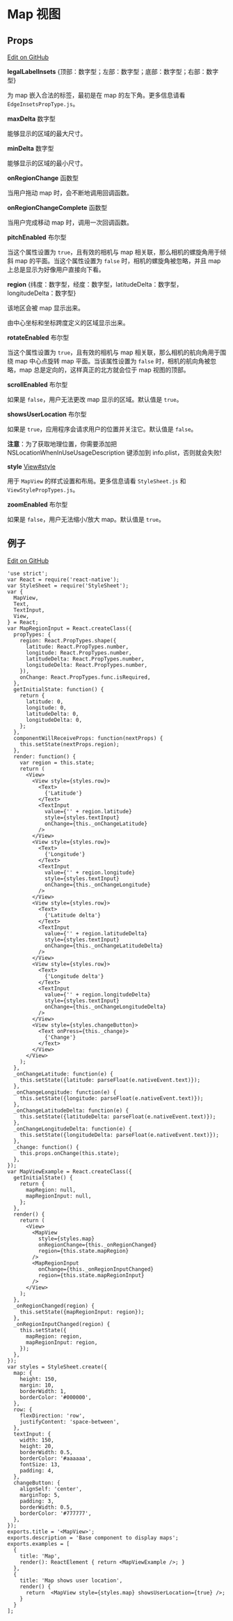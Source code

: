 # Map 视图

## Props 

[Edit on GitHub](https://github.com/facebook/react-native/blob/master/Libraries/Components/MapView/MapView.js)

**legalLabelInsets** {顶部：数字型；左部：数字型；底部：数字型；右部：数字型}

为 map 嵌入合法的标签，最初是在 map 的左下角。更多信息请看 `EdgeInsetsPropType.js`。

**maxDelta** 数字型

能够显示的区域的最大尺寸。

**minDelta** 数字型

能够显示的区域的最小尺寸。

**onRegionChange** 函数型

当用户拖动 map 时，会不断地调用回调函数。

**onRegionChangeComplete** 函数型 

当用户完成移动 map 时，调用一次回调函数。

**pitchEnabled** 布尔型

当这个属性设置为 `true`，且有效的相机与 map 相关联，那么相机的螺旋角用于倾斜 map 的平面。当这个属性设置为 `false` 时，相机的螺旋角被忽略，并且 map 上总是显示为好像用户直接向下看。

**region** {纬度：数字型，经度：数字型，latitudeDelta：数字型，longitudeDelta：数字型} 

该地区会被 map 显示出来。

由中心坐标和坐标跨度定义的区域显示出来。

**rotateEnabled** 布尔型

当这个属性设置为 `true`，且有效的相机与 map 相关联，那么相机的航向角用于围绕 map 中心点旋转 map 平面。当该属性设置为 `false` 时，相机的航向角被忽略，map 总是定向的，这样真正的北方就会位于 map 视图的顶部。

**scrollEnabled** 布尔型 

如果是 `false`，用户无法更改 map 显示的区域。默认值是 `true`。

**showsUserLocation** 布尔型 

如果是 `true`，应用程序会请求用户的位置并关注它。默认值是 `false`。

**注意**：为了获取地理位置，你需要添加把 NSLocationWhenInUseUsageDescription 键添加到 info.plist，否则就会失败!

**style**  [View#style](view.md#style)

用于 `MapView` 的样式设置和布局。更多信息请看 `StyleSheet.js` 和 `ViewStylePropTypes.js`。

**zoomEnabled** 布尔型

如果是 `false`，用户无法缩小/放大 map。默认值是 `true`。

## 例子 

[Edit on GitHub](https://github.com/facebook/react-native/blob/master/Examples/UIExplorer/MapViewExample.js)

``` 
'use strict';
var React = require('react-native');
var StyleSheet = require('StyleSheet');
var {
  MapView,
  Text,
  TextInput,
  View,
} = React;
var MapRegionInput = React.createClass({
  propTypes: {
    region: React.PropTypes.shape({
      latitude: React.PropTypes.number,
      longitude: React.PropTypes.number,
      latitudeDelta: React.PropTypes.number,
      longitudeDelta: React.PropTypes.number,
    }),
    onChange: React.PropTypes.func.isRequired,
  },
  getInitialState: function() {
    return {
      latitude: 0,
      longitude: 0,
      latitudeDelta: 0,
      longitudeDelta: 0,
    };
  },
  componentWillReceiveProps: function(nextProps) {
    this.setState(nextProps.region);
  },
  render: function() {
    var region = this.state;
    return (
      <View>
        <View style={styles.row}>
          <Text>
            {'Latitude'}
          </Text>
          <TextInput
            value={'' + region.latitude}
            style={styles.textInput}
            onChange={this._onChangeLatitude}
          />
        </View>
        <View style={styles.row}>
          <Text>
            {'Longitude'}
          </Text>
          <TextInput
            value={'' + region.longitude}
            style={styles.textInput}
            onChange={this._onChangeLongitude}
          />
        </View>
        <View style={styles.row}>
          <Text>
            {'Latitude delta'}
          </Text>
          <TextInput
            value={'' + region.latitudeDelta}
            style={styles.textInput}
            onChange={this._onChangeLatitudeDelta}
          />
        </View>
        <View style={styles.row}>
          <Text>
            {'Longitude delta'}
          </Text>
          <TextInput
            value={'' + region.longitudeDelta}
            style={styles.textInput}
            onChange={this._onChangeLongitudeDelta}
          />
        </View>
        <View style={styles.changeButton}>
          <Text onPress={this._change}>
            {'Change'}
          </Text>
        </View>
      </View>
    );
  },
  _onChangeLatitude: function(e) {
    this.setState({latitude: parseFloat(e.nativeEvent.text)});
  },
  _onChangeLongitude: function(e) {
    this.setState({longitude: parseFloat(e.nativeEvent.text)});
  },
  _onChangeLatitudeDelta: function(e) {
    this.setState({latitudeDelta: parseFloat(e.nativeEvent.text)});
  },
  _onChangeLongitudeDelta: function(e) {
    this.setState({longitudeDelta: parseFloat(e.nativeEvent.text)});
  },
  _change: function() {
    this.props.onChange(this.state);
  },
});
var MapViewExample = React.createClass({
  getInitialState() {
    return {
      mapRegion: null,
      mapRegionInput: null,
    };
  },
  render() {
    return (
      <View>
        <MapView
          style={styles.map}
          onRegionChange={this._onRegionChanged}
          region={this.state.mapRegion}
        />
        <MapRegionInput
          onChange={this._onRegionInputChanged}
          region={this.state.mapRegionInput}
        />
      </View>
    );
  },
  _onRegionChanged(region) {
    this.setState({mapRegionInput: region});
  },
  _onRegionInputChanged(region) {
    this.setState({
      mapRegion: region,
      mapRegionInput: region,
    });
  },
});
var styles = StyleSheet.create({
  map: {
    height: 150,
    margin: 10,
    borderWidth: 1,
    borderColor: '#000000',
  },
  row: {
    flexDirection: 'row',
    justifyContent: 'space-between',
  },
  textInput: {
    width: 150,
    height: 20,
    borderWidth: 0.5,
    borderColor: '#aaaaaa',
    fontSize: 13,
    padding: 4,
  },
  changeButton: {
    alignSelf: 'center',
    marginTop: 5,
    padding: 3,
    borderWidth: 0.5,
    borderColor: '#777777',
  },
});
exports.title = '<MapView>';
exports.description = 'Base component to display maps';
exports.examples = [
  {
    title: 'Map',
    render(): ReactElement { return <MapViewExample />; }
  },
  {
    title: 'Map shows user location',
    render() {
      return  <MapView style={styles.map} showsUserLocation={true} />;
    }
  }
];
```
